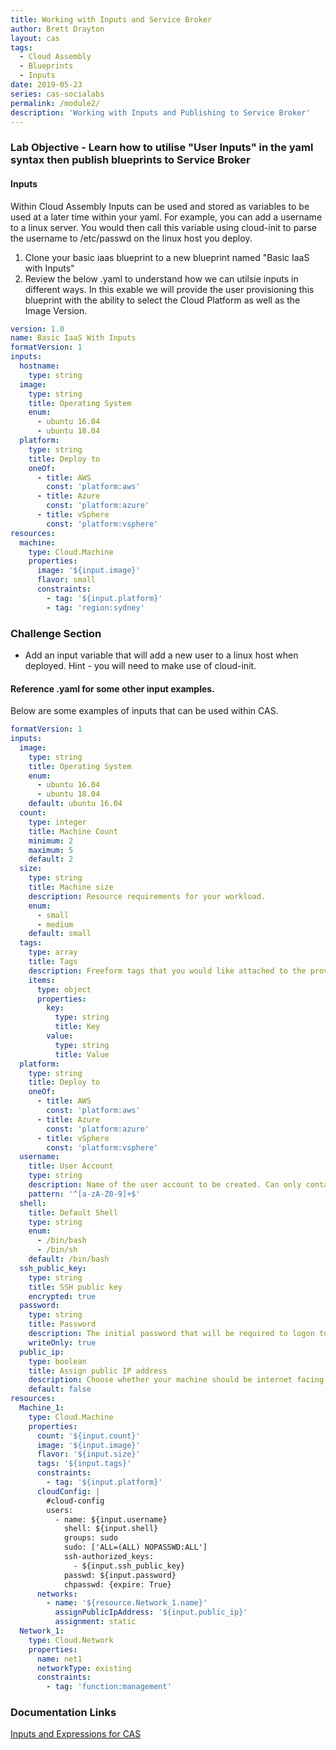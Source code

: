 ```yaml
---
title: Working with Inputs and Service Broker
author: Brett Drayton
layout: cas
tags:
  - Cloud Assembly
  - Blueprints
  - Inputs
date: 2019-05-23
series: cas-socialabs
permalink: /module2/
description: 'Working with Inputs and Publishing to Service Broker'
---
```


### Lab Objective - Learn how to utilise "User Inputs" in the yaml syntax then publish blueprints to Service Broker

#### Inputs
Within Cloud Assembly Inputs can be used and stored as variables to be used at a later time within your yaml. For example, you can add a username to a linux server. You would then call this variable using cloud-init to parse the username to /etc/passwd on the linux host you deploy.

1. Clone your basic iaas blueprint to a new blueprint named "Basic IaaS with Inputs"
2. Review the below .yaml to understand how we can utilsie inputs in different ways. In this exable we will provide the user provisioning this blueprint with the ability to select the Cloud Platform as well as the Image Version.

```yaml
version: 1.0
name: Basic IaaS With Inputs
formatVersion: 1
inputs:
  hostname:
    type: string
  image:
    type: string
    title: Operating System
    enum:
      - ubuntu 16.04
      - ubuntu 18.04
  platform:
    type: string
    title: Deploy to
    oneOf:
      - title: AWS
        const: 'platform:aws'
      - title: Azure
        const: 'platform:azure'
      - title: vSphere
        const: 'platform:vsphere'
resources:
  machine:
    type: Cloud.Machine
    properties:
      image: '${input.image}'
      flavor: small
      constraints:
        - tag: '${input.platform}'
        - tag: 'region:sydney'
```
### Challenge Section
- Add an input variable that will add a new user to a linux host when deployed. Hint - you will need to make use of cloud-init.

#### Reference .yaml for some other input examples.
Below are some examples of inputs that can be used within CAS.
```yaml
formatVersion: 1
inputs:
  image:
    type: string
    title: Operating System
    enum:
      - ubuntu 16.04
      - ubuntu 18.04
    default: ubuntu 16.04
  count:
    type: integer
    title: Machine Count
    minimum: 2
    maximum: 5
    default: 2
  size:
    type: string
    title: Machine size
    description: Resource requirements for your workload.
    enum:
      - small
      - medium
    default: small
  tags:
    type: array
    title: Tags
    description: Freeform tags that you would like attached to the provisioned resources.
    items:
      type: object
      properties:
        key:
          type: string
          title: Key
        value:
          type: string
          title: Value
  platform:
    type: string
    title: Deploy to
    oneOf:
      - title: AWS
        const: 'platform:aws'
      - title: Azure
        const: 'platform:azure'
      - title: vSphere
        const: 'platform:vsphere'
  username:
    title: User Account
    type: string
    description: Name of the user account to be created. Can only contain letters and numbers.
    pattern: '^[a-zA-Z0-9]+$'
  shell:
    title: Default Shell
    type: string
    enum:
      - /bin/bash
      - /bin/sh
    default: /bin/bash
  ssh_public_key:
    type: string
    title: SSH public key
    encrypted: true
  password:
    type: string
    title: Password
    description: The initial password that will be required to logon to the machine. Will be set to reset on first login.
    writeOnly: true
  public_ip:
    type: boolean
    title: Assign public IP address
    description: Choose whether your machine should be internet facing.
    default: false
resources:
  Machine_1:
    type: Cloud.Machine
    properties:
      count: '${input.count}'
      image: '${input.image}'
      flavor: '${input.size}'
      tags: '${input.tags}'
      constraints:
        - tag: '${input.platform}'
      cloudConfig: |
        #cloud-config
        users: 
          - name: ${input.username}
            shell: ${input.shell}
            groups: sudo
            sudo: ['ALL=(ALL) NOPASSWD:ALL']
            ssh-authorized_keys:
              - ${input.ssh_public_key}
            passwd: ${input.password}
            chpasswd: {expire: True}
      networks:
        - name: '${resource.Network_1.name}'
          assignPublicIpAddress: '${input.public_ip}'
          assignment: static
  Network_1:
    type: Cloud.Network
    properties:
      name: net1
      networkType: existing
      constraints:
        - tag: 'function:management'
```

### Documentation Links
[Inputs and Expressions for CAS](https://docs.vmware.com/en/VMware-Cloud-Assembly/services/Using-and-Managing/GUID-74B39C1C-A1C5-451B-B936-8EC607E3C6A8.html)




